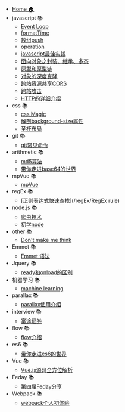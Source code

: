 * [Home 🏠](/README)
* javascript 📚
    * [Event Loop](/javascript/EventLoop)
    * [formatTime](/javascript/formatTime)
    * [数组push](/javascript/push)
    * [operation](/javascript/operation)
    * [javascript最佳实践](/javascript/practice)
    * [面向对象之封装、继承、多态](/javascript/oo)
    * [原型和原型链](/javascript/prototype)
    * [对象的深度克隆](/javascript/clone)
    * [跨站资源共享CORS](/javascript/cors)
    * [跨站攻击](/javascript/cross)
    * [HTTP的详细介绍](/javascript/http.md)
* css 📚
    * [css Magic](/css/cssMagic)
    * [解剖background-size属性](/css/background-size)
    * [圣杯布局](/css/grail)
* git 📚
    * [git常见命令](/git/git)
* arithmetic 📚
    * [md5算法](/arithmetic/md5)
    * [带你走进base64的世界](/arithmetic/base64)
* mpVue 📚
    * [mpVue](/mpVue/mpVue)
* regEx 📚
    * [正则表达式快速查找](/regEx/RegEx rule)
* node.js 📚
    * [爬虫技术](/node.js/crawler)
    * [初学node](/node.js/init)
* other 📚
    * [Don't make me think](/other/link)
* Emmet 📚
    * [Emmet 语法](/Emmet/link)
* Jquery 📚
    * [ready和onload的区别](/jquery/ready)
* 机器学习 📚
    * [machine learning](/machineLearing/link)
* parallax 📚
    * [parallax使用介绍](/parallax/link)
* interview 📚
    * [富途证券](/interview/futu)
* flow 📚
    * [flow介绍](/flow/index)
* es6 📚
    * [带你走进es6的世界](/es6/index)
* Vue 📚
    * [Vue.js源码全方位解析](/Vue/index)
* Feday 📚
    * [第四届Feday分享](/feday/index)
* Webpack 📚
    * [webpack个人初体验](/webpack/index)